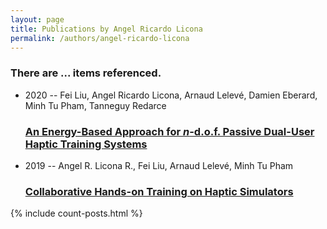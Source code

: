 ```yaml
---
layout: page
title: Publications by Angel Ricardo Licona
permalink: /authors/angel-ricardo-licona
---
```


<h3 id="number-posts">There are ... items referenced.</h3>
<ul class="post-list">
<li><span class='post-meta'>2020 -- Fei Liu, Angel Ricardo Licona, Arnaud Lelevé, Damien Eberard, Minh Tu Pham, Tanneguy Redarce</span><h3><a class='post-link' href="{{ site.baseurl }}/an-energy-based-approach-for-i-n-i-d-o-f-passive-dual-user-haptic-training-systems">An Energy-Based Approach for <i>n</i>-d.o.f. Passive Dual-User Haptic Training Systems</a></h3></li>
<li><span class='post-meta'>2019 -- Angel R. Licona R., Fei Liu, Arnaud Lelevé, Minh Tu Pham</span><h3><a class='post-link' href="{{ site.baseurl }}/collaborative-hands-on-training-on-haptic-simulators">Collaborative Hands-on Training on Haptic Simulators</a></h3></li>

</ul>
{% include count-posts.html %}
